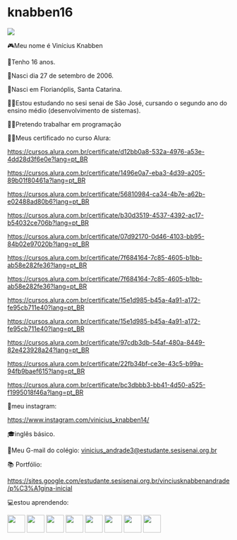 # knabben16

![](https://komarev.com/ghpvc/?username=your-github-knabben16)

🎮Meu nome é Vinícius Knabben

🎈Tenho 16 anos.

🎈Nasci dia 27 de setembro de 2006.

🎈Nasci em Florianóplis, Santa Catarina.

👨‍🎓Estou estudando no sesi senai de São José, cursando o segundo ano do ensino médio (desenvolvimento de sistemas).

👨‍💻Pretendo trabalhar em programação

👨‍💻Meus certificado no curso Alura: 

https://cursos.alura.com.br/certificate/d12bb0a8-532a-4976-a53e-4dd28d3f6e0e?lang=pt_BR

https://cursos.alura.com.br/certificate/1496e0a7-eba3-4d39-a205-89b01f80461a?lang=pt_BR

https://cursos.alura.com.br/certificate/56810984-ca34-4b7e-a62b-e02488ad80b6?lang=pt_BR

https://cursos.alura.com.br/certificate/b30d3519-4537-4392-ac17-b54032ce706b?lang=pt_BR

https://cursos.alura.com.br/certificate/07d92170-0d46-4103-bb95-84b02e97020b?lang=pt_BR

https://cursos.alura.com.br/certificate/7f684164-7c85-4605-b1bb-ab58e282fe36?lang=pt_BR

https://cursos.alura.com.br/certificate/7f684164-7c85-4605-b1bb-ab58e282fe36?lang=pt_BR

https://cursos.alura.com.br/certificate/15e1d985-b45a-4a91-a172-fe95cb711e40?lang=pt_BR

https://cursos.alura.com.br/certificate/15e1d985-b45a-4a91-a172-fe95cb711e40?lang=pt_BR

https://cursos.alura.com.br/certificate/97cdb3db-54af-480a-8449-82e423928a24?lang=pt_BR

https://cursos.alura.com.br/certificate/22fb34bf-ce3e-43c5-b99a-94fb9baef615?lang=pt_BR

https://cursos.alura.com.br/certificate/bc3dbbb3-bb41-4d50-a525-f1995018f46a?lang=pt_BR

📝meu instagram:

https://www.instagram.com/vinicius_knabben14/

🎓inglês básico.

📧Meu G-mail do colégio: vinicius_andrade3@estudante.sesisenai.org.br

📚 Portfólio: 

https://sites.google.com/estudante.sesisenai.org.br/vinciusknabbenandrade/p%C3%A1gina-inicial

💻estou aprendendo:

<img src="https://cdn.jsdelivr.net/gh/devicons/devicon/icons/vscode/vscode-original-wordmark.svg" height="40" width="40"/>
<img src="https://cdn.jsdelivr.net/gh/devicons/devicon/icons/figma/figma-original.svg" height="40" width="40"/>
<img src="https://cdn.jsdelivr.net/gh/devicons/devicon/icons/github/github-original-wordmark.svg" height="40" width="40"/>
<img src="https://cdn.jsdelivr.net/gh/devicons/devicon/icons/javascript/javascript-original.svg" height="40" width="40"/>
<img src="https://cdn.jsdelivr.net/gh/devicons/devicon/icons/linux/linux-original.svg" height="40" width="40"/>
<img src="https://cdn.jsdelivr.net/gh/devicons/devicon/icons/nodejs/nodejs-original-wordmark.svg" height="40" width="40"/>
<img src="https://cdn.jsdelivr.net/gh/devicons/devicon/icons/sqlite/sqlite-original-wordmark.svg" height="40" width="40"/>
<img src="https://cdn.jsdelivr.net/gh/devicons/devicon/icons/canva/canva-original.svg" height="40" width="40"/>
          
